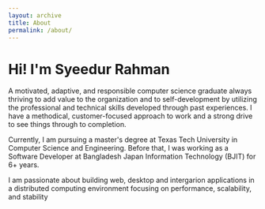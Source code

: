 ```yaml
---
layout: archive
title: About
permalink: /about/
---
```


# Hi! I'm Syeedur Rahman
A motivated, adaptive, and responsible computer science graduate always thriving to add value to the organization and to self-development by utilizing the professional and technical skills developed through past experiences. I have a methodical, customer-focused approach to work and a strong drive to see things through to completion.

Currently, I am pursuing a master's degree at Texas Tech University in Computer Science and Engineering. Before that, I was working as a Software Developer at Bangladesh Japan Information Technology (BJIT) for  6+ years.

I am passionate about building web, desktop and intergarion applications in a distributed computing environment focusing on performance, scalability, and stability